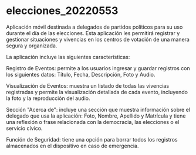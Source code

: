# elecciones_20220553

Aplicación móvil destinada a delegados de partidos políticos para su uso durante el día de las elecciones. Esta aplicación les permitirá registrar y gestionar situaciones y vivencias en los centros de votación de una manera segura y organizada. 

La aplicación incluye las siguientes características:

Registro de Eventos: permite a los usuarios ingresar y guardar registros con los siguientes datos: Título, Fecha, Descripción, Foto y Audio.

Visualización de Eventos: muestra un listado de todas las vivencias registradas y permite la visualización detallada de cada evento, incluyendo la foto y la reproducción del audio.

Sección "Acerca de": incluye una sección que muestra información sobre el delegado que usa la aplicación: Foto, Nombre, Apellido y Matrícula y tiene una reflexión o frase relacionada con la democracia, las elecciones o el servicio cívico.

Función de Seguridad: tiene una opción para borrar todos los registros almacenados en el dispositivo en caso de emergencia.
